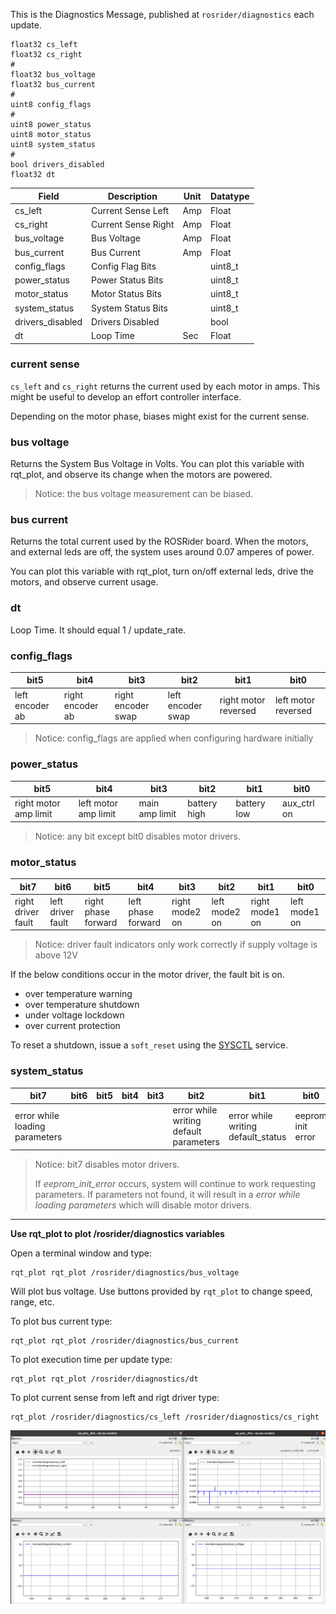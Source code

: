 This is the Diagnostics Message, published at `rosrider/diagnostics` each update.

```console
float32 cs_left
float32 cs_right
#
float32 bus_voltage
float32 bus_current
#
uint8 config_flags
#
uint8 power_status
uint8 motor_status
uint8 system_status
#
bool drivers_disabled
float32 dt
```


| Field              | Description         | Unit | Datatype |
| ------------------ | ------------------- | ---- | -------- |
| cs\_left           | Current Sense Left  | Amp  | Float    |
| cs\_right          | Current Sense Right | Amp  | Float    |
| bus\_voltage       | Bus Voltage         | Amp  | Float    |
| bus\_current       | Bus Current         | Amp  | Float    |
| config\_flags      | Config Flag Bits    |      | uint8_t  |
| power\_status      | Power Status Bits   |      | uint8_t  |
| motor\_status      | Motor Status Bits   |      | uint8_t  |
| system\_status     | System Status Bits  |      | uint8_t  |
| drivers\_disabled  | Drivers Disabled    |      | bool     |
| dt                 | Loop Time           | Sec  | Float    |


### current sense 

`cs_left` and `cs_right` returns the current used by each motor in amps. This might be useful to develop an effort controller interface.

Depending on the motor phase, biases might exist for the current sense.

### bus voltage

Returns the System Bus Voltage in Volts. You can plot this variable with rqt_plot, and observe its change when the motors are powered.

>Notice: the bus voltage measurement can be biased.

### bus current

Returns the total current used by the ROSRider board. When the motors, and external leds are off, the system uses around 0.07 amperes of power.

You can plot this variable with rqt_plot, turn on/off external leds, drive the motors, and observe current usage.

### dt

Loop Time. It should equal 1 / update_rate.

### config_flags

| bit5 | bit4 | bit3 | bit2 | bit1 | bit0 |
| ---- | ---- | ---- | ---- | ---- | ---- | 
| left encoder ab | right encoder ab | right encoder swap | left encoder swap | right motor reversed | left motor reversed |

>Notice: config_flags are applied when configuring hardware initially

### power_status

| bit5 | bit4 | bit3 | bit2 | bit1 | bit0 |
| ---- | ---- | ---- | ---- | ---- | ---- | 
| right motor amp limit | left motor amp limit | main amp limit | battery high | battery low | aux_ctrl on

>Notice: any bit except bit0 disables motor drivers.

### motor_status

| bit7 | bit6 | bit5 | bit4 | bit3 | bit2 | bit1 | bit0 |
| ---- | ---- | ---- | ---- | ---- | ---- | ---- | ---- |
| right driver fault | left driver fault | right phase forward | left phase forward | right mode2 on | left mode2 on | right mode1 on | left mode1 on |

>Notice: driver fault indicators only work correctly if supply voltage is above 12V

If the below conditions occur in the motor driver, the fault bit is on.

- over temperature warning
- over temperature shutdown
- under voltage lockdown
- over current protection

To reset a shutdown, issue a `soft_reset` using the [SYSCTL](SERVICES.md) service. 

### system_status

| bit7 | bit6 | bit5 | bit4 | bit3 | bit2 | bit1 | bit0 |
| ---- | ---- | ---- | ---- | ---- | ---- | ---- | ---- | 
| error while loading parameters | | | | | error while writing default parameters | error while writing default_status | eeprom init error

>Notice: bit7 disables motor drivers.
> 
>If *eeprom_init_error* occurs, system will continue to work requesting parameters. If parameters not found, it will result in a *error while loading parameters* which will disable motor drivers.

---

**Use rqt_plot to plot /rosrider/diagnostics variables**

Open a terminal window and type:

```console
rqt_plot rqt_plot /rosrider/diagnostics/bus_voltage
```

Will plot bus voltage. Use buttons provided by `rqt_plot` to change speed, range, etc.

To plot bus current type:

```console
rqt_plot rqt_plot /rosrider/diagnostics/bus_current
```

To plot execution time per update type:

```console
rqt_plot rqt_plot /rosrider/diagnostics/dt
```

To plot current sense from left and rigt driver type:

```console
rqt_plot /rosrider/diagnostics/cs_left /rosrider/diagnostics/cs_right
```

[![rqt_plot](https://raw.githubusercontent.com/ROSRider/rosrider_doc/main/img/rqt_plot.png)](https://www.youtube.com/watch?v=kgWcXQgxFSU "rqt_plot demo")